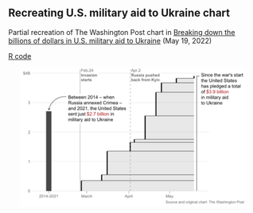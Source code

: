 ## Recreating U.S. military aid to Ukraine chart

Partial recreation of The Washington Post chart in [Breaking down the billions of dollars in U.S. military aid to Ukraine](https://www.washingtonpost.com/world/interactive/2022/biden-ukraine-military-aid-us/) (May 19, 2022)

[R code](https://github.com/leeolney3/Tables/blob/main/2022/recr/recr_wapo/script.R)

<p align="center"><img src="https://github.com/leeolney3/Tables/blob/main/2022/recr/recr_wapo/p1.png" width="90%"></p>

